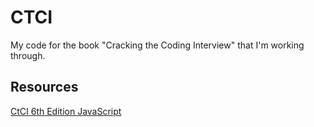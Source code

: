# CTCI

My code for the book "Cracking the Coding Interview" that I'm working through.

## Resources

[CtCI 6th Edition JavaScript](https://github.com/careercup/CtCI-6th-Edition-JavaScript)
